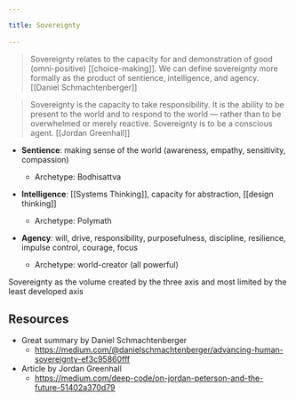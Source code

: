 ```yaml
---
title: Sovereignty 
---
```

> Sovereignty relates to the capacity for and demonstration of good (omni-positive) [[choice-making]]. We can define sovereignty more formally as the product of sentience, intelligence, and agency. [[Daniel Schmachtenberger]]


> Sovereignty is the capacity to take responsibility. It is the ability to be present to the world and to respond to the world — rather than to be overwhelmed or merely reactive. Sovereignty is to be a conscious agent. [[Jordan Greenhall]]

- **Sentience**: making sense of the world (awareness, empathy, sensitivity, compassion)
	- Archetype: Bodhisattva

- **Intelligence**: [[Systems Thinking]], capacity for abstraction, [[design thinking]]
	- Archetype: Polymath

- **Agency**: will, drive, responsibility, purposefulness, discipline, resilience, impulse control, courage, focus
	- Archetype: world-creator (all powerful)

Sovereignty as the volume created by the three axis and most limited by the least developed axis


## Resources
- Great summary by Daniel Schmachtenberger
	- https://medium.com/@danielschmachtenberger/advancing-human-sovereignty-ef3c95860fff
- Article by Jordan Greenhall
	- https://medium.com/deep-code/on-jordan-peterson-and-the-future-51402a370d79
